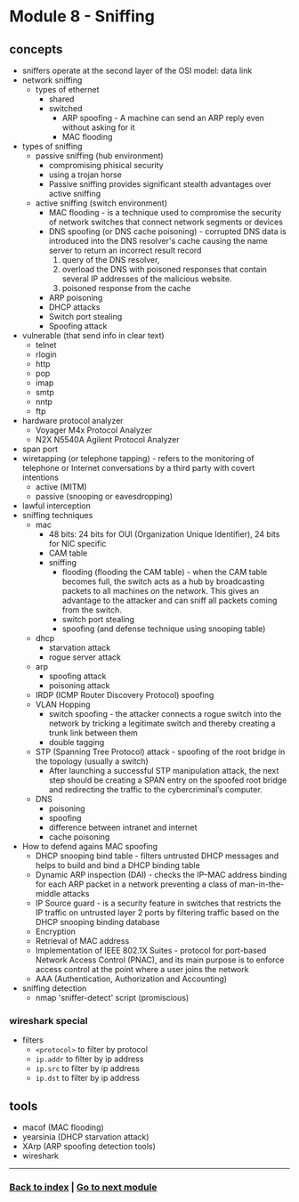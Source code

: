 # Module 8 - Sniffing

## concepts
- sniffers operate at the second layer of the OSI model: data link
- network sniffing
    - types of ethernet
        - shared
        - switched
            - ARP spoofing - A machine can send an ARP reply even without asking for it
            - MAC flooding
- types of sniffing
    - passive sniffing (hub environment)
        - compromising phisical security
        - using a trojan horse
        - Passive sniffing provides significant stealth advantages over active sniffing
    - active sniffing (switch environment)
        - MAC flooding - is a technique used to compromise the security of network switches that connect network segments or devices
        - DNS spoofing (or DNS cache poisoning) - corrupted DNS data is introduced into the DNS resolver's cache causing the name server to return an incorrect result record
            1. query of the DNS resolver,
            2. overload the DNS with poisoned responses that contain several IP addresses of the malicious website. 
            3. poisoned response from the cache
        - ARP poisoning 
        - DHCP attacks 
        - Switch port stealing 
        - Spoofing attack
- vulnerable (that send info in clear text)
    - telnet
    - rlogin
    - http
    - pop
    - imap
    - smtp
    - nntp
    - ftp
- hardware protocol analyzer
    - Voyager M4x Protocol Analyzer 
    - N2X N5540A Agilent Protocol Analyzer
- span port
- wiretapping (or telephone tapping) - refers to the monitoring of telephone or Internet conversations by a third party with covert intentions
    - active (MITM)
    - passive (snooping or eavesdropping)
- lawful interception
- sniffing techniques
    - mac 
        - 48 bits: 24 bits for OUI (Organization Unique Identifier), 24 bits for NIC specific
        - CAM table
        - sniffing
            - flooding (flooding the CAM table) - when the CAM table becomes full, the switch acts as a hub by broadcasting packets to all machines on the network. This gives an advantage to the attacker and can sniff all packets coming from the switch.
            - switch port stealing
            - spoofing (and defense technique using snooping table)
    - dhcp
        - starvation attack
        - rogue server attack
    - arp
        - spoofing attack
        - poisoning attack
    - IRDP (ICMP Router Discovery Protocol) spoofing 
    - VLAN Hopping
        - switch spoofing - the attacker connects a rogue switch into the network by tricking a legitimate switch and thereby creating a trunk link between them
        - double tagging
    - STP (Spanning Tree Protocol) attack - spoofing of the root bridge in the topology (usually a switch)
        - After launching a successful STP manipulation attack, the next step should be creating a SPAN entry on the spoofed root bridge and redirecting the traffic to the cybercriminal’s computer.
    - DNS
        - poisoning
        - spoofing
        - difference between intranet and internet
        - cache poisoning
- How to defend agains MAC spoofing
    - DHCP snooping bind table - filters untrusted DHCP messages and helps to build and bind a DHCP binding table
    - Dynamic ARP inspection (DAI) - checks the IP–MAC address binding for each ARP packet in a network preventing a class of man-in-the-middle attacks
    - IP Source guard - is a security feature in switches that restricts the IP traffic on untrusted layer 2 ports by filtering traffic based on the DHCP snooping binding database
    - Encryption
    - Retrieval of MAC address
    - Implementation of IEEE 802.1X Suites - protocol for port-based Network Access Control (PNAC), and its main purpose is to enforce access control at the point where a user joins the network
    - AAA (Authentication, Authorization and Accounting)
- sniffing detection
    - nmap 'sniffer-detect' script (promiscious)

### wireshark special
- filters
    - `<protocol>` to filter by protocol
    - `ip.addr` to filter by ip address
    - `ip.src` to filter by ip address
    - `ip.dst` to filter by ip address

## tools
- macof (MAC flooding)
- yearsinia (DHCP starvation attack)
- XArp (ARP spoofing detection tools)
- wireshark

---
### [Back to index](../README.md) | [Go to next module](09.md)